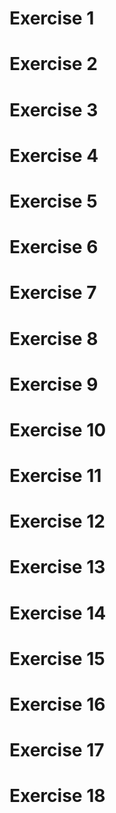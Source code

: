 # Exercise 1

# Exercise 2

# Exercise 3

# Exercise 4

# Exercise 5

# Exercise 6

# Exercise 7

# Exercise 8

# Exercise 9

# Exercise 10

# Exercise 11

# Exercise 12

# Exercise 13

# Exercise 14

# Exercise 15

# Exercise 16

# Exercise 17

# Exercise 18
